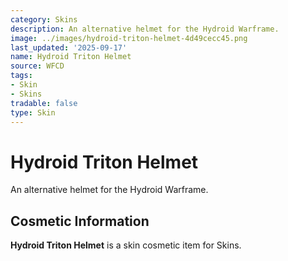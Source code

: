 ```yaml
---
category: Skins
description: An alternative helmet for the Hydroid Warframe.
image: ../images/hydroid-triton-helmet-4d49cecc45.png
last_updated: '2025-09-17'
name: Hydroid Triton Helmet
source: WFCD
tags:
- Skin
- Skins
tradable: false
type: Skin
---
```


# Hydroid Triton Helmet

An alternative helmet for the Hydroid Warframe.

## Cosmetic Information

**Hydroid Triton Helmet** is a skin cosmetic item for Skins.

